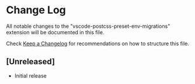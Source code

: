 # Change Log

All notable changes to the "vscode-postcss-preset-env-migrations" extension will be documented in this file.

Check [Keep a Changelog](http://keepachangelog.com/) for recommendations on how to structure this file.

## [Unreleased]

- Initial release